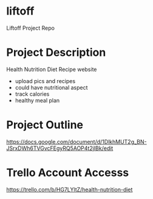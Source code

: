 # liftoff
Liftoff Project Repo

# Project Description
Health Nutrition Diet Recipe website 
  - upload pics and recipes
  - could have nutritional aspect
  - track calories 
  - healthy meal plan 
  
  
# Project Outline 
https://docs.google.com/document/d/1DlkhMUT2g_BN-JSrxDWh6TVGvcFEgyRQ5AOP4t2jIBk/edit

# Trello Account Accesss
https://trello.com/b/HG7LYltZ/health-nutrition-diet
